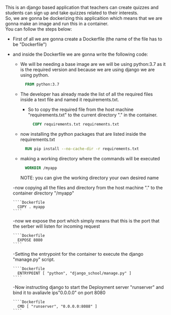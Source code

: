 This is an django based application that teachers can create quizzes and students can sign up and take quizzes related to their interests. </br>
So, we are gonna be dockerizing this applicaition which means that we are gonna make an image and run this in a container. </br>
You can follow the steps below:

+ First of all we are gonna create a Dockerfile (the name of the file has to be "Dockerfile")
+ and inside the Dockerfile we are gonna write the following code:
    - We will be needing a base image are we will be using python:3.7 as it is the required version and because we are using django we are using python.

        ````Dockerfile
          FROM python:3.7
        ````

    - The developer has already made the list of all the required files inside a text file and named it requirements.txt.
        * So to copy the required file from the host machine "requirements.txt" to the current directory "." in the container.

          ````Dockerfile
            COPY requirements.txt requirements.txt
          ````

    - now installing the python packages that are listed inside the requirements.txt

       ````Dockerfile
         RUN pip install --no-cache-dir -r requirements.txt
       ````

    - making a working directory where the commands will be executed

      ````Dockerfile
        WORKDIR /myapp
      ````

      NOTE: you can give the working directory your own desired name

    -now copying all the files and directory from the host machine "." to the container directory "/myapp"

      ````Dockerfile
        COPY . myapp
      ````

    -now we expose the port which simply means that this is the port that the serber will listen for incoming request

      ````Dockerfile
        EXPOSE 8080
      ````

    -Setting the entrypoint for the container to execute the django "manage.py" script.

      ````Dockerfile
        ENTRYPOINT [ "python", "django_school/manage.py" ]
      ````

    -Now instructing django to start the Deployment server "runserver" and bind it to avaliavle ips"0.0.0.0" on port 8080

      ````Dockerfile
        CMD [ "runserver", "0.0.0.0:8088" ]
      ````

  
